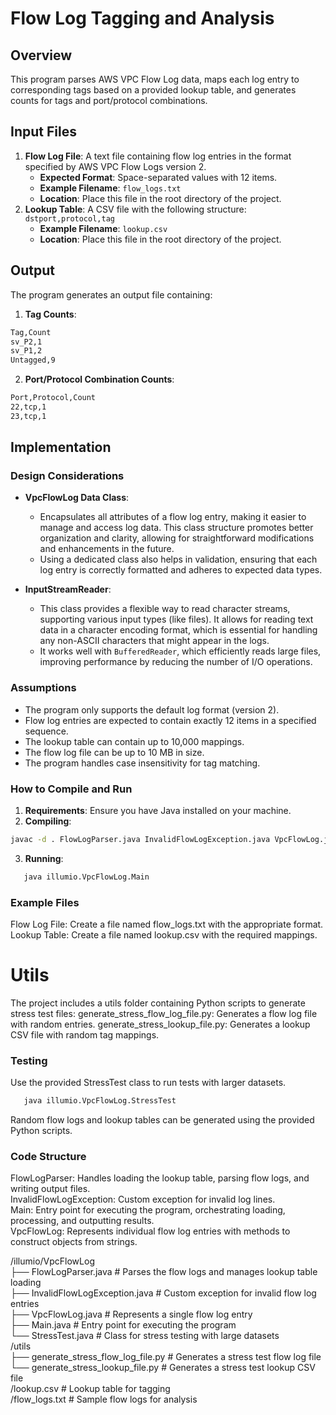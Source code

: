 # Flow Log Tagging and Analysis

## Overview
This program parses AWS VPC Flow Log data, maps each log entry to corresponding tags based on a provided lookup table, and generates counts for tags and port/protocol combinations.

## Input Files
1. **Flow Log File**: A text file containing flow log entries in the format specified by AWS VPC Flow Logs version 2.
   - **Expected Format**: Space-separated values with 12 items.
   - **Example Filename**: `flow_logs.txt`
   - **Location**: Place this file in the root directory of the project.
2. **Lookup Table**: A CSV file with the following structure: ```dstport,protocol,tag```
   - **Example Filename**: `lookup.csv`
   - **Location**: Place this file in the root directory of the project.

## Output
The program generates an output file containing:
1. **Tag Counts**:

```bash
Tag,Count
sv_P2,1
sv_P1,2
Untagged,9
```

2. **Port/Protocol Combination Counts**:
```bash
Port,Protocol,Count
22,tcp,1 
23,tcp,1
```

## Implementation

### Design Considerations
- **VpcFlowLog Data Class**: 
   - Encapsulates all attributes of a flow log entry, making it easier to manage and access log data. This class structure promotes better organization and clarity, allowing for straightforward modifications and enhancements in the future.
   - Using a dedicated class also helps in validation, ensuring that each log entry is correctly formatted and adheres to expected data types.

- **InputStreamReader**:
   - This class provides a flexible way to read character streams, supporting various input types (like files). It allows for reading text data in a character encoding format, which is essential for handling any non-ASCII characters that might appear in the logs.
   - It works well with `BufferedReader`, which efficiently reads large files, improving performance by reducing the number of I/O operations.

### Assumptions
- The program only supports the default log format (version 2).
- Flow log entries are expected to contain exactly 12 items in a specified sequence.
- The lookup table can contain up to 10,000 mappings.
- The flow log file can be up to 10 MB in size.
- The program handles case insensitivity for tag matching.

### How to Compile and Run
1. **Requirements**: Ensure you have Java installed on your machine.
2. **Compiling**:
```bash
javac -d . FlowLogParser.java InvalidFlowLogException.java VpcFlowLog.java Main.java StressTest.java
```
3. **Running**:
```bash
   java illumio.VpcFlowLog.Main
```

### Example Files

Flow Log File: Create a file named flow_logs.txt with the appropriate format.
Lookup Table: Create a file named lookup.csv with the required mappings.

# Utils

The project includes a utils folder containing Python scripts to generate stress test files:
    generate_stress_flow_log_file.py: Generates a flow log file with random entries.
    generate_stress_lookup_file.py: Generates a lookup CSV file with random tag mappings.

### Testing

Use the provided StressTest class to run tests with larger datasets.
```bash
   java illumio.VpcFlowLog.StressTest
```
Random flow logs and lookup tables can be generated using the provided Python scripts.

### Code Structure

FlowLogParser: Handles loading the lookup table, parsing flow logs, and writing output files.  
InvalidFlowLogException: Custom exception for invalid log lines.  
Main: Entry point for executing the program, orchestrating loading, processing, and outputting results.  
VpcFlowLog: Represents individual flow log entries with methods to construct objects from strings.  

/illumio/VpcFlowLog  
├── FlowLogParser.java       # Parses the flow logs and manages lookup table loading  
├── InvalidFlowLogException.java # Custom exception for invalid flow log entries  
├── VpcFlowLog.java          # Represents a single flow log entry  
├── Main.java                # Entry point for executing the program  
└── StressTest.java          # Class for stress testing with large datasets  
/utils  
├── generate_stress_flow_log_file.py # Generates a stress test flow log file  
└── generate_stress_lookup_file.py    # Generates a stress test lookup CSV file  
/lookup.csv                  # Lookup table for tagging  
/flow_logs.txt               # Sample flow logs for analysis  

